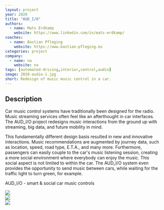 ```yaml
---
layout: project
year: 2020
title: "AUD_I/O"
authors:
  - name: Mats Erdkamp
    website: https://www.linkedin.com/in/mats-erdkamp/
coaches:
  - name: Bastian Pfleging
    website: https://www.bastian-pfleging.eu
categories: project
company:
  - name: na
    website: na
tags: [automated-driving,interior,control,audio]
image: 2020-audio-1.jpg
short: Redesign of music music control in a car.
---
```


## Description
Car music control systems have traditionally been designed for the radio. Music streaming services often feel like an afterthought in car interfaces. The AUD_I/O project redesigns music interactions from the ground up with streaming, big data, and future mobility in mind.

This fundamentally different design basis resulted in new and innovative interactions. Music recommendations are augmented by journey data, such as location, speed, road type, E.T.A., and many more. Furthermore, passengers can easily couple to the car's music listening session, creating a more social environment where everybody can enjoy the music. This social aspect is not limited to within the car. The AUD_I/O system even provides the opportunity to send music between cars, while waiting for the traffic light to turn green, for example.

AUD_I/O - smart & social car music controls

<div class="project-image">
  <img src="/assets/img/2020-audio-2.jpg">
</div>
<div class="project-image">
  <img src="/assets/img/2020-audio-3.jpg">
</div>
<div class="project-image">
  <img src="/assets/img/2020-audio-4.jpg">
</div>
